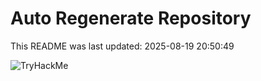 # Auto Regenerate Repository

This README was last updated: 2025-08-19 20:50:49

 ![TryHackMe](https://tryhackme.com/badge/533634)